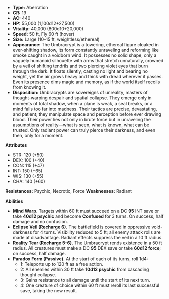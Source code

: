 - **Type:** Aberration
- **CR:** 19
- **AC:** 440
- **HP:** 55,000 (1,100d12+27,500)
- **Vitality:** 40,000 (800d10+20,000)
- **Speed:** 50 ft, Fly 60 ft (hover)
- **Size:** Large (10–15 ft, weightless/ethereal)
- **Appearance:** The Umbracrypt is a towering, ethereal figure cloaked in ever-shifting shadow, its form constantly unraveling and reforming like smoke caught in a voidborn wind. It possesses no solid shape, only a vaguely humanoid silhouette with arms that stretch unnaturally, crowned by a veil of shifting tendrils and two piercing violet eyes that burn through the dark. It floats silently, casting no light and bearing no weight, yet the air grows heavy and thick with dread wherever it passes. Even its presence dims magic and memory, as if the world itself recoils from knowing it.
- **Disposition:** Umbracrypts are sovereigns of unreality, masters of thought-warping despair and spatial collapse. They emerge only in moments of total shadow, when a plane is weak, a seal breaks, or a mind falls too far into madness. Their tactics are precise, devastating, and patient; they manipulate space and perception before ever drawing blood. Their power lies not only in brute force but in unraveling the assumptions of reality—what is seen, what is known, what can be trusted. Only radiant power can truly pierce their darkness, and even then, only for a moment.

**Attributes**
- STR: 120 (+50)
- DEX: 100 (+40)
- CON: 115 (+47)
- INT: 150 (+65)
- WIS: 130 (+55)
- CHA: 140 (+60)

**Resistances:** Psychic, Necrotic, Force
**Weaknesses:** Radiant

**Abilities**
- **Mind Warp.** Targets within 60 ft must succeed on a DC **95** INT save or take **40d12 psychic** and become **Confused** for 3 turns. On success, half damage and no confusion.
- **Eclipse Veil (Recharge 6).** The battlefield is covered in oppressive void-darkness for 4 turns. Visibility reduced to 5 ft; all enemy attack rolls are made at disadvantage. Radiant effects suppress the veil in a 10 ft radius.
- **Reality Tear (Recharge 5–6).** The Umbracrypt rends existence in a 50 ft radius. All creatures must make a DC **95** DEX save or take **60d12 force**; on success, half damage.
- **Paradox Form (Passive).** At the start of each of its turns, roll 1d4:
    - 1: Teleports up to 120 ft as a free action.
    - 2: All enemies within 30 ft take **10d12 psychic** from cascading thought collapse.
    - 3: Gains resistance to all damage until the start of its next turn.
    - 4: One creature of choice within 60 ft must reroll its last successful save, taking the new result.